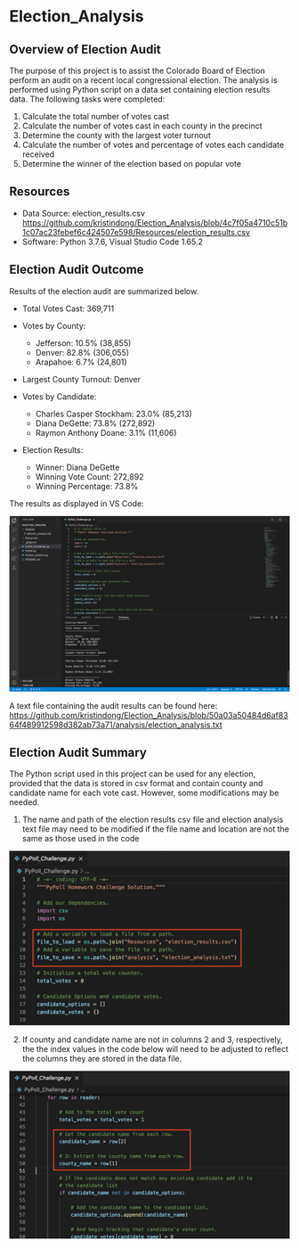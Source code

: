 # Election_Analysis

## Overview of Election Audit
The purpose of this project is to assist the Colorado Board of Election perform an audit on a recent local congressional election. The analysis is performed using Python script on a data set containing election results data. The following tasks were completed:

1. Calculate the total number of votes cast
2. Calculate the number of votes cast in each county in the precinct
3. Determine the county with the largest voter turnout
4. Calculate the number of votes and percentage of votes each candidate received
5. Determine the winner of the election based on popular vote

## Resources
- Data Source: election_results.csv 
  https://github.com/kristindong/Election_Analysis/blob/4c7f05a4710c51b1c07ac23febef6c424507e598/Resources/election_results.csv
- Software: Python 3.7.6, Visual Studio Code 1.65.2 

## Election Audit Outcome

Results of the election audit are summarized below.

* Total Votes Cast: 369,711

* Votes by County:
  * Jefferson:  10.5% (38,855)
  * Denver:  82.8% (306,055)
  * Arapahoe:  6.7% (24,801)

* Largest County Turnout: Denver

* Votes by Candidate:
  * Charles Casper Stockham: 23.0% (85,213)
  * Diana DeGette: 73.8% (272,892)
  * Raymon Anthony Doane: 3.1% (11,606)

* Election Results:
  * Winner: Diana DeGette
  * Winning Vote Count: 272,892
  * Winning Percentage: 73.8%


The results as displayed in VS Code:

![VSCode_screenshot](VSCode_screenshot.png)

A text file containing the audit results can be found here:
https://github.com/kristindong/Election_Analysis/blob/50a03a50484d6af8364f489912598d382ab73a71/analysis/election_analysis.txt


## Election Audit Summary
The Python script used in this project can be used for any election, provided that the data is stored in csv format and contain county and candidate name for each vote cast. However, some modifications may be needed.

1. The name and path of the election results csv file and election analysis text file may need to be modified if the file name and location are not the same as those used in the code

![Code_Modification_1](Code_Modification_1.png)

2. If county and candidate name are not in columns 2 and 3, respectively, the the index values in the code below will need to be adjusted to reflect the columns they are stored in the data file. 

![Code_Modification_2](Code_Modification_2.png)
